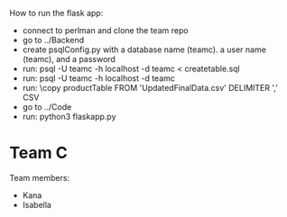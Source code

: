 How to run the flask app:
*  connect to perlman and clone the team repo
*  go to ../Backend
*  create psqlConfig.py with a database name (teamc). a user name (teamc), and a password
*  run: psql -U teamc -h localhost -d teamc < createtable.sql
*  run: psql -U teamc -h localhost -d teamc
*  run: \copy productTable FROM 'UpdatedFinalData.csv' DELIMITER ',' CSV
*  go to ../Code
*  run: python3 flaskapp.py

# Team C
Team members: 
* Kana 
* Isabella 

